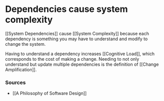 # Dependencies cause system complexity
[[System Dependencies]] cause [[System Complexity]] because each dependency is something you may have to understand and modify to change the system. 

Having to understand a dependency increases [[Cognitive Load]], which corresponds to the cost of making a change. Needing to not only understand but update multiple dependencies is the definition of [[Change Amplification]].


### Sources
* [[A Philosophy of Software Design]]